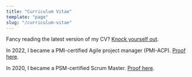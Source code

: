 ```yaml
---
title: "Curriculum Vitae"
template: "page"
slug: "/curriculum-vitae"
---
```


Fancy reading the latest version of my CV? [Knock yourself out](/media/josephclift_cv_onepage_2022).

In 2022, I became a PMI-certified Agile project manager (PMI-ACP). [Proof here](/media/josephclift_PMI-ACP_certificate).

In 2020, I became a PSM-certified Scrum Master. [Proof here](/media/josephclift_PSMI_certificate.pdf).
